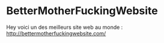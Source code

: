# BetterMotherFuckingWebsite
Hey voici un des meilleurs site web au monde : http://bettermotherfuckingwebsite.com/ 
